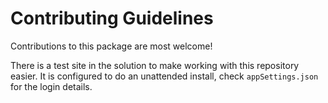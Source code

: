 # Contributing Guidelines

Contributions to this package are most welcome! 

There is a test site in the solution to make working with this repository easier.
It is configured to do an unattended install, check `appSettings.json` for the login details.